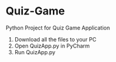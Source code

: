 # Quiz-Game
Python Project for Quiz Game Application

1. Download all the files to your PC
2. Open QuizApp.py in PyCharm
3. Run QuizApp.py

